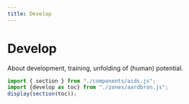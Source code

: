 ```yaml
---
title: Develop
---
```

# Develop
About development, training, unfolding of (human) potential.

~~~js
import { section } from "./components/aids.js";
import {develop as toc} from "./zones/aardbron.js";
display(section(toc));
~~~